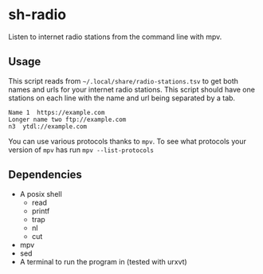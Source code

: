 # sh-radio
Listen to internet radio stations from the command line with mpv.

## Usage
This script reads from `~/.local/share/radio-stations.tsv` to get both names and urls for your internet radio stations.
This script should have one stations on each line with the name and url being separated by a tab.
```
Name 1  https://example.com
Longer name two ftp://example.com
n3  ytdl://example.com
```
You can use various protocols thanks to `mpv`.
To see what protocols your version of `mpv` has run `mpv --list-protocols`

## Dependencies
- A posix shell
  + read
  + printf
  + trap
  + nl
  + cut
- mpv
- sed
- A terminal to run the program in (tested with urxvt)
